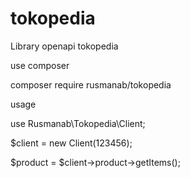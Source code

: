 # tokopedia
Library openapi tokopedia

use composer

composer require rusmanab/tokopedia

usage

use Rusmanab\Tokopedia\Client;

$client = new Client(123456);

$product = $client->product->getItems();

